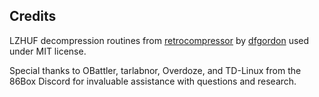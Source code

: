 ## Credits

LZHUF decompression routines from [retrocompressor](https://github.com/dfgordon/retrocompressor) by
[dfgordon](https://github.com/dfgordon) used under MIT license.

Special thanks to OBattler, tarlabnor, Overdoze, and TD-Linux from the 86Box Discord for invaluable assistance with
questions and research.